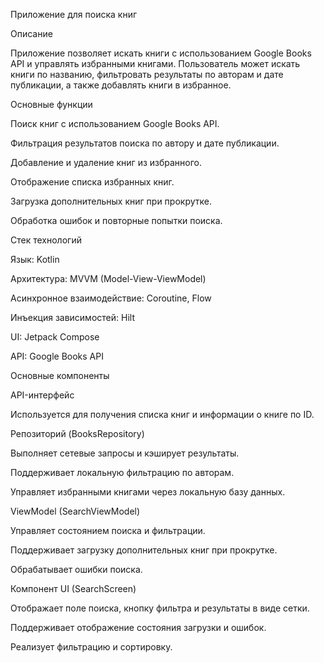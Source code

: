 Приложение для поиска книг

Описание

Приложение позволяет искать книги с использованием Google Books API и управлять избранными книгами. Пользователь может искать книги по названию, фильтровать результаты по авторам и дате публикации, а также добавлять книги в избранное.

Основные функции

Поиск книг с использованием Google Books API.

Фильтрация результатов поиска по автору и дате публикации.

Добавление и удаление книг из избранного.

Отображение списка избранных книг.

Загрузка дополнительных книг при прокрутке.

Обработка ошибок и повторные попытки поиска.

Стек технологий

Язык: Kotlin

Архитектура: MVVM (Model-View-ViewModel)

Асинхронное взаимодействие: Coroutine, Flow

Инъекция зависимостей: Hilt

UI: Jetpack Compose

API: Google Books API

Основные компоненты

API-интерфейс

Используется для получения списка книг и информации о книге по ID.

Репозиторий (BooksRepository)

Выполняет сетевые запросы и кэширует результаты.

Поддерживает локальную фильтрацию по авторам.

Управляет избранными книгами через локальную базу данных.

ViewModel (SearchViewModel)

Управляет состоянием поиска и фильтрации.

Поддерживает загрузку дополнительных книг при прокрутке.

Обрабатывает ошибки поиска.

Компонент UI (SearchScreen)

Отображает поле поиска, кнопку фильтра и результаты в виде сетки.

Поддерживает отображение состояния загрузки и ошибок.

Реализует фильтрацию и сортировку.
